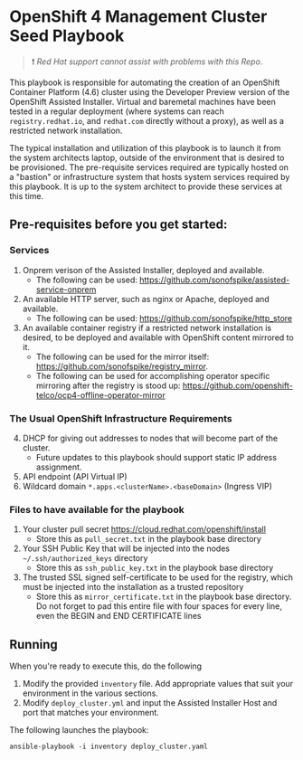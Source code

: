 # OpenShift 4 Management Cluster Seed Playbook

> :heavy_exclamation_mark: *Red Hat support cannot assist with problems with this Repo*.

This playbook is responsible for automating the creation of an OpenShift Container Platform (4.6) cluster using the Developer Preview version of the OpenShift Assisted Installer.  Virtual and baremetal machines have been tested in a regular deployment (where systems can reach `registry.redhat.io`, and `redhat.com` directly without a proxy), as well as a restricted network installation.

The typical installation and utilization of this playbook is to launch it from the system architects laptop, outside of the environment that is desired to be provisioned. The pre-requisite services required are typically hosted on a "bastion" or infrastructure system that hosts system services required by this playbook.  It is up to the system architect to provide these services at this time.

## Pre-requisites before you get started:

### Services
1. Onprem verison of the Assisted Installer, deployed and available. 
   - The following can be used: <https://github.com/sonofspike/assisted-service-onprem>
2. An available HTTP server, such as nginx or Apache, deployed and available.  
   - The following can be used: <https://github.com/sonofspike/http_store>
3. An available container registry if a restricted network installation is desired, to be deployed and available with OpenShift content mirrored to it.  
   - The following can be used for the mirror itself: <https://github.com/sonofspike/registry_mirror>.  
   - The following can be used for accomplishing operator specific mirroring after the registry is stood up: <https://github.com/openshift-telco/ocp4-offline-operator-mirror>

### The Usual OpenShift Infrastructure Requirements
4. DHCP for giving out addresses to nodes that will become part of the cluster.  
   - Future updates to this playbook should support static IP address assignment.
5. API endpoint (API Virtual IP)
6. Wildcard domain `*.apps.<clusterName>.<baseDomain>` (Ingress VIP)

### Files to have available for the playbook
1. Your cluster pull secret <https://cloud.redhat.com/openshift/install>
   - Store this as `pull_secret.txt` in the playbook base directory
2. Your SSH Public Key that will be injected into the nodes `~/.ssh/authorized_keys` directory
   - Store this as `ssh_public_key.txt` in the playbook base directory
3. The trusted SSL signed self-certificate to be used for the registry, which must be injected into the installation as a trusted repository
   - Store this as `mirror_certificate.txt` in the playbook base directory.  Do not forget to pad this entire file with four spaces for every line, even the BEGIN and END CERTIFICATE lines

## Running

When you're ready to execute this, do the following
1. Modify the provided `inventory` file. Add appropriate values that suit your environment in the various sections.
2. Modify `deploy_cluster.yml` and input the Assisted Installer Host and port that matches your environment.


The following launches the playbook:
```Shell
ansible-playbook -i inventory deploy_cluster.yaml
```
